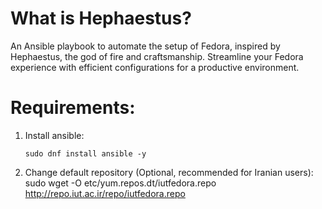 # What is Hephaestus?
An Ansible playbook to automate the setup of Fedora, inspired by Hephaestus, the god of fire and craftsmanship. Streamline your Fedora experience with efficient configurations for a productive environment.

# Requirements:
1. Install ansible:
   ```
   sudo dnf install ansible -y
   ```
2. Change default repository (Optional, recommended for Iranian users):
   sudo wget -O etc/yum.repos.dt/iutfedora.repo http://repo.iut.ac.ir/repo/iutfedora.repo
